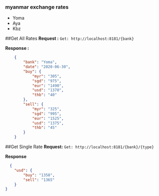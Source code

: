 ### myanmar exchange rates

- Yoma
- Aya
- Kbz

##Get All Rates
**Request :**
`Get: http://localhost:8181/{bank}`

**Response :**
```json
    {
        "bank": "Yoma",
        "date": "2020-06-30",
        "buy": {
            "myr": "305",
            "sgd": "975",
            "eur": "1490",
            "usd": "1370",
            "thb": "40"
        },
        "sell": {
            "myr": "325",
            "sgd": "995",
            "eur": "1525",
            "usd": "1375",
            "thb": "45"
        }
    }
```

##Get Single Rate
**Request:**
`Get: http://localhost:8181/{bank}/{type}`

**Response**
```json
  {
    "usd": {
        "buy": "1358",
        "sell": "1365"
    }
}
```